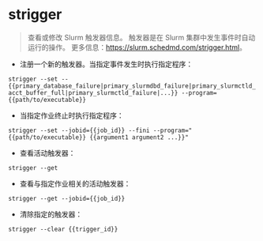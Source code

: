# strigger

> 查看或修改 Slurm 触发器信息。
> 触发器是在 Slurm 集群中发生事件时自动运行的操作。
> 更多信息：<https://slurm.schedmd.com/strigger.html>。

- 注册一个新的触发器。当指定事件发生时执行指定程序：

`strigger --set --{{primary_database_failure|primary_slurmdbd_failure|primary_slurmctld_acct_buffer_full|primary_slurmctld_failure|...}} --program={{path/to/executable}}`

- 当指定作业终止时执行指定程序：

`strigger --set --jobid={{job_id}} --fini --program="{{path/to/executable}} {{argument1 argument2 ...}}"`

- 查看活动触发器：

`strigger --get`

- 查看与指定作业相关的活动触发器：

`strigger --get --jobid={{job_id}}`

- 清除指定的触发器：

`strigger --clear {{trigger_id}}`